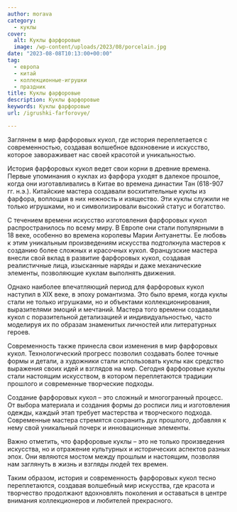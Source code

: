 ```yaml
---
author: morava
category:
  - куклы
cover:
  alt: Куклы фарфоровые
  image: /wp-content/uploads/2023/08/porcelain.jpg
date: "2023-08-08T10:13:00+00:00"
tag:
  - европа
  - китай
  - коллекционные-игрушки
  - праздник
title: Куклы фарфоровые
description: Куклы фарфоровые
keywords: Куклы фарфоровые
url: /igrushki-farforovye/

---
```

Заглянем в мир фарфоровых кукол, где история переплетается с современностью, создавая волшебное вдохновение и искусство, которое завораживает нас своей красотой и уникальностью.

История фарфоровых кукол ведет свои корни в древние времена. Первые упоминания о куклах из фарфора уходят в далекое прошлое, когда они изготавливались в Китае во времена династии Тан (618-907 гг. н.э.). Китайские мастера создавали восхитительные куклы из фарфора, воплощая в них нежность и изящество. Эти куклы служили не только игрушками, но и символизировали высокий статус и богатство.

С течением времени искусство изготовления фарфоровых кукол распространилось по всему миру. В Европе они стали популярными в 18 веке, особенно во времена королевы Марии Антуанетты. Ее любовь к этим уникальным произведениям искусства подтолкнула мастеров к созданию более сложных и красочных кукол. Французские мастера внесли свой вклад в развитие фарфоровых кукол, создавая реалистичные лица, изысканные наряды и даже механические элементы, позволяющие куклам выполнять движения.

Однако наиболее впечатляющий период для фарфоровых кукол наступил в XIX веке, в эпоху романтизма. Это было время, когда куклы стали не только игрушками, но и объектами коллекционирования, выразителями эмоций и мечтаний. Мастера того времени создавали кукол с поразительной детализацией и индивидуальностью, часто моделируя их по образам знаменитых личностей или литературных героев.

Современность также принесла свои изменения в мир фарфоровых кукол. Технологический прогресс позволил создавать более точные формы и детали, а художники стали использовать куклы как средство выражения своих идей и взглядов на мир. Сегодня фарфоровые куклы стали настоящим искусством, в котором переплетаются традиции прошлого и современные творческие подходы.

Создание фарфоровых кукол – это сложный и многогранный процесс. От выбора материала и создания формы до росписи лиц и изготовления одежды, каждый этап требует мастерства и творческого подхода. Современные мастера стремятся сохранить дух прошлого, добавляя к нему свой уникальный почерк и инновационные элементы.

Важно отметить, что фарфоровые куклы – это не только произведения искусства, но и отражение культурных и исторических аспектов разных эпох. Они являются мостом между прошлым и настоящим, позволяя нам заглянуть в жизнь и взгляды людей тех времен.

Таким образом, история и современность фарфоровых кукол тесно переплетаются, создавая волшебный мир искусства, где красота и творчество продолжают вдохновлять поколения и оставаться в центре внимания коллекционеров и любителей прекрасного.
